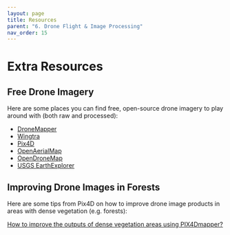 ```yaml
---
layout: page
title: Resources
parent: "6. Drone Flight & Image Processing"
nav_order: 15
---
```


# Extra Resources

## Free Drone Imagery

Here are some places you can find free, open-source drone imagery to play around with (both raw and processed):

* [DroneMapper](https://dronemapper.com/sample_data/)
* [Wingtra](https://wingtra.com/mapping-drone-wingtraone/aerial-map-types/data-sets-and-maps/)
* [Pix4D](https://support.pix4d.com/hc/en-us/articles/360000235126-Example-projects-real-photogrammetry-data#quarry)
* [OpenAerialMap](https://openaerialmap.org/)
* [OpenDroneMap](https://www.opendronemap.org/odm/datasets/)
* [USGS EarthExplorer](https://earthexplorer.usgs.gov/)

## Improving Drone Images in Forests

Here are some tips from Pix4D on how to improve drone image products in areas with dense vegetation (e.g. forests):

[How to improve the outputs of dense vegetation areas using PIX4Dmapper?](https://support.pix4d.com/hc/en-us/articles/202560159-How-to-improve-the-outputs-of-dense-vegetation-areas-using-PIX4Dmapper)